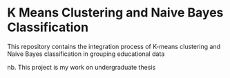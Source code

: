 # K Means Clustering and Naive Bayes Classification

This repository contains the integration process of K-means clustering and Naive Bayes classification in grouping educational data

nb. This project is my work on undergraduate thesis  
